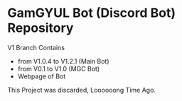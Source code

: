 # GamGYUL Bot (Discord Bot) Repository

V1 Branch Contains 
- from V1.0.4 to V1.2.1 (Main Bot)
- from V0.1 to V1.0 (MGC Bot)
- Webpage of Bot

This Project was discarded, Loooooong Time Ago.